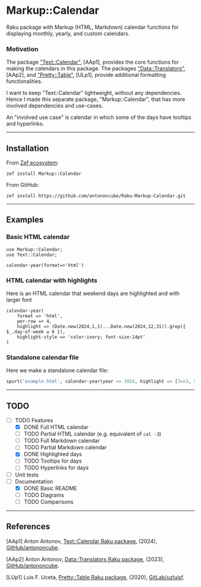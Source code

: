 # Markup::Calendar

Raku package with Markup (HTML, Markdown) calendar functions for displaying monthly, yearly, and custom calendars.

### Motivation

The package 
["Text::Calendar"](https://raku.land/zef:antononcube/Text::Calendar), [AAp1], 
provides the core functions for making the calendars in this package.
The packages 
["Data::Translators"](https://raku.land/zef:antononcube/Data::Translators), [AAp2], and 
["Pretty::Table"](https://raku.land/cpan:ANTONOV/Pretty::Table), [ULp1],
provide additional formatting functionalities.

I want to keep "Text::Calendar" lightweight, without any dependencies. Hence I made this separate 
package, "Markup::Calendar", that has more involved dependencies and use-cases.

An "involved use case" is calendar in which some of the days have tooltips and hyperlinks. 

-----

## Installation

From [Zef ecosystem](https://raku.land):

```
zef install Markup::Calendar
```

From GitHub:

```
zef install https://github.com/antononcube/Raku-Markup-Calendar.git
```

-----

## Examples

### Basic HTML calendar

```raku, results=asis
use Markup::Calendar;
use Text::Calendar;

calendar-year(format=>'html')
```

### HTML calendar with highlights 

Here is an HTML calendar that weekend days are highlighted and with larger font

```raku, results=asis
calendar-year(
    format => 'html', 
    per-row => 4, 
    highlight => (Date.new(2024,1,1)...Date.new(2024,12,31)).grep({ $_.day-of-week ≥ 6 }),
    highlight-style => 'color:ivory; font-size:14pt'
)
```

### Standalone calendar file

Here we make a standalone calendar file:

```raku
spurt('example.html', calendar-year(year => 2024, highlight => [3=>3, 5=>24, 9=>9], highlight-style=>'color:red', format=>'html'))
```

------

## TODO

- [ ] TODO Features
  - [X] DONE Full HTML calendar 
  - [ ] TODO Partial HTML calendar (e.g. equivalent of `cal -3`) 
  - [ ] TODO Full Markdown calendar
  - [ ] TODO Partial Markdown calendar
  - [X] DONE Highlighted days
  - [ ] TODO Tooltips for days
  - [ ] TODO Hyperlinks for days
- [ ] Unit tests
- [ ] Documentation
  - [X] DONE Basic README
  - [ ] TODO Diagrams
  - [ ] TODO Comparisons

------

## References 

[AAp1] Anton Antonov,
[Text::Calendar Raku package](https://github.com/antononcube/Raku-Text-Calendar),
(2024),
[GitHub/antononcube](https://github.com/antononcube).

[AAp2] Anton Antonov,
[Data::Translators Raku package](https://github.com/antononcube/Raku-Data-Translators),
(2023),
[GitHub/antononcube](https://github.com/antononcube).

[LUp1] Luis F. Uceta,
[Pretty::Table Raku package](https://gitlab.com/uzluisf/raku-pretty-table/),
(2020),
[GitLab/uzluisf](https://gitlab.com/uzluisf/).


